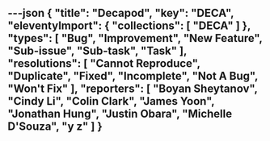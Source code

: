 ---json
{
  "title": "Decapod",
  "key": "DECA",
  "eleventyImport": {
    "collections": [
      "DECA"
    ]
  },
  "types": [
    "Bug",
    "Improvement",
    "New Feature",
    "Sub-issue",
    "Sub-task",
    "Task"
  ],
  "resolutions": [
    "Cannot Reproduce",
    "Duplicate",
    "Fixed",
    "Incomplete",
    "Not A Bug",
    "Won't Fix"
  ],
  "reporters": [
    "Boyan Sheytanov",
    "Cindy Li",
    "Colin Clark",
    "James Yoon",
    "Jonathan Hung",
    "Justin Obara",
    "Michelle D'Souza",
    "y z"
  ]
}
---
        
